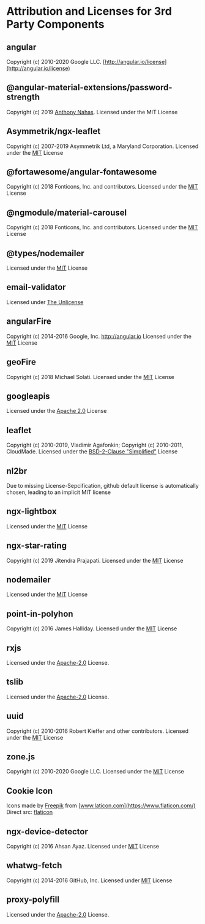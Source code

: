 # Attribution and Licenses for 3rd Party Components

## angular

Copyright (c) 2010-2020 Google LLC. [http://angular.io/license](http://angular.io/license)

## @angular-material-extensions/password-strength

Copyright (c) 2019 [Anthony Nahas](https://github.com/AnthonyNahas). Licensed under the MIT License

## Asymmetrik/ngx-leaflet

Copyright (c) 2007-2019 Asymmetrik Ltd, a Maryland Corporation. Licensed under the [MIT](https://github.com/Asymmetrik/ngx-leaflet/blob/master/LICENSE) License

## @fortawesome/angular-fontawesome

Copyright (c) 2018 Fonticons, Inc. and contributors. Licensed under the [MIT](https://github.com/FortAwesome/angular-fontawesome/blob/master/LICENSE) License

## @ngmodule/material-carousel

Copyright (c) 2018 Fonticons, Inc. and contributors. Licensed under the [MIT](https://github.com/gbrlsnchs/material2-carousel/blob/master/LICENSE) License

## @types/nodemailer

Licensed under the [MIT](https://github.com/DefinitelyTyped/DefinitelyTyped/blob/master/LICENSE) License

## email-validator

Licensed under [The Unlicense](https://github.com/manishsaraan/email-validator/blob/master/LICENSE)

## angularFire

Copyright (c) 2014-2016 Google, Inc. http://angular.io Licensed under the [MIT](https://github.com/angular/angularfire/blob/master/LICENSE) License

## geoFire

Copyright (c) 2018 Michael Solati. Licensed under the [MIT](https://github.com/geofirestore/geofirestore-js/blob/master/LICENSE.md) License

## googleapis

Licensed under the [Apache 2.0](https://github.com/googleapis/google-api-nodejs-client/blob/master/LICENSE) License

## leaflet

Copyright (c) 2010-2019, Vladimir Agafonkin; Copyright (c) 2010-2011, CloudMade. Licensed under the [BSD-2-Clause "Simplified"](https://github.com/Leaflet/Leaflet/blob/master/LICENSE) License

## nl2br

Due to missing License-Sepcification, github default license is automatically chosen, leading to an implicit MIT license

## ngx-lightbox

Licensed under the [MIT](https://github.com/themyth92/ngx-lightbox/blob/master/LICENSE) License

## ngx-star-rating

Copyright (c) 2019 Jitendra Prajapati. Licensed under the [MIT](https://github.com/jitendradp/ngx-star-rating/blob/master/LICENSE) License

## nodemailer

Licensed under the [MIT](https://github.com/nodemailer/nodemailer/blob/master/LICENSE) License

## point-in-polyhon

Copyright (c) 2016 James Halliday. Licensed under the [MIT](https://github.com/substack/point-in-polygon/blob/master/LICENSE) License

## rxjs

Licensed under the [Apache-2.0](https://github.com/ReactiveX/rxjs/blob/master/LICENSE) License.

## tslib

Licensed under the [Apache-2.0](https://github.com/ReactiveX/rxjs/blob/master/LICENSE) License.

## uuid

Copyright (c) 2010-2016 Robert Kieffer and other contributors. Licensed under the [MIT](https://github.com/uuidjs/uuid/blob/master/LICENSE.md) License

## zone.js

Copyright (c) 2010-2020 Google LLC. Licensed under the [MIT](https://github.com/angular/angular/blob/master/LICENSE) License


## Cookie Icon

Icons made by [Freepik](http://www.freepik.com/) from [www.laticon.com](https://www.flaticon.com/)
Direct src: [flaticon](https://www.flaticon.com/free-icon/cookie_2435678)

## ngx-device-detector

Copyright (c) 2016 Ahsan Ayaz. Licensed under [MIT](https://github.com/KoderLabs/ngx-device-detector/blob/master/LICENSE) License

## whatwg-fetch

Copyright (c) 2014-2016 GitHub, Inc. Licensed under [MIT](https://github.com/github/fetch/blob/master/LICENSE) License

## proxy-polyfill

Licensed under the [Apache-2.0](https://github.com/GoogleChrome/proxy-polyfill/blob/master/LICENSE) License.

